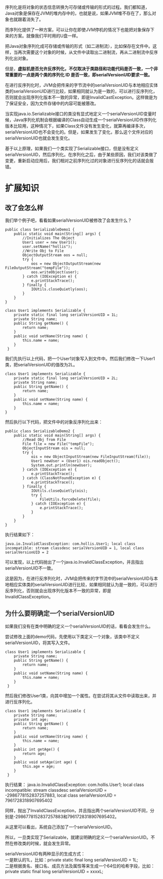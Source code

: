 序列化是将对象的状态信息转换为可存储或传输的形式的过程。我们都知道，Java对象是保存在JVM的堆内存中的，也就是说，如果JVM堆不存在了，那么对象也就跟着消失了。



而序列化提供了一种方案，可以让你在即使JVM停机的情况下也能把对象保存下来的方案。就像我们平时用的U盘一样。



把Java对象序列化成可存储或传输的形式（如二进制流），比如保存在文件中。这样，当再次需要这个对象的时候，从文件中读取出二进制流，再从二进制流中反序列化出对象。



但是，**虚拟机是否允许反序列化，不仅取决于类路径和功能代码是否一致，一个非常重要的一点是两个类的序列化 ID 是否一致，即serialVersionUID要求一致。**



在进行反序列化时，JVM会把传来的字节流中的serialVersionUID与本地相应实体类的serialVersionUID进行比较，如果相同就认为是一致的，可以进行反序列化，否则就会出现序列化版本不一致的异常，即是InvalidCastException。这样做是为了保证安全，因为文件存储中的内容可能被篡改。



当实现java.io.Serializable接口的类没有显式地定义一个serialVersionUID变量时候，Java序列化机制会根据编译的Class自动生成一个serialVersionUID作序列化版本比较用，这种情况下，如果Class文件没有发生变化，就算再编译多次，serialVersionUID也不会变化的。但是，如果发生了变化，那么这个文件对应的serialVersionUID也就会发生变化。



基于以上原理，如果我们一个类实现了Serializable接口，但是没有定义serialVersionUID，然后序列化。在序列化之后，由于某些原因，我们对该类做了变更，重新启动应用后，我们相对之前序列化过的对象进行反序列化的话就会报错。



# 扩展知识


## 改了会怎么样


我们举个例子吧，看看如果serialVersionUID被修改了会发生什么？

```plain
public class SerializableDemo1 {
    public static void main(String[] args) {
        //Initializes The Object
        User1 user = new User1();
        user.setName("hollis");
        //Write Obj to File
        ObjectOutputStream oos = null;
        try {
            oos = new ObjectOutputStream(new FileOutputStream("tempFile"));
            oos.writeObject(user);
        } catch (IOException e) {
            e.printStackTrace();
        } finally {
            IOUtils.closeQuietly(oos);
        }
    }
}

class User1 implements Serializable {
    private static final long serialVersionUID = 1L;
    private String name;
    public String getName() {
        return name;
    }
    public void setName(String name) {
        this.name = name;
    }
 }
```

我们先执行以上代码，把一个User1对象写入到文件中。然后我们修改一下User1类，把serialVersionUID的值改为2L。



```plain
class User1 implements Serializable {
    private static final long serialVersionUID = 2L;
    private String name;
    public String getName() {
        return name;
    }
    public void setName(String name) {
        this.name = name;
    }
}
```

然后执行以下代码，把文件中的对象反序列化出来：



```plain
public class SerializableDemo2 {
    public static void main(String[] args) {
        //Read Obj from File
        File file = new File("tempFile");
        ObjectInputStream ois = null;
        try {
            ois = new ObjectInputStream(new FileInputStream(file));
            User1 newUser = (User1) ois.readObject();
            System.out.println(newUser);
        } catch (IOException e) {
            e.printStackTrace();
        } catch (ClassNotFoundException e) {
            e.printStackTrace();
        } finally {
            IOUtils.closeQuietly(ois);
            try {
                FileUtils.forceDelete(file);
            } catch (IOException e) {
                e.printStackTrace();
            }
        }
    }
}
```

执行结果如下：



```plain
java.io.InvalidClassException: com.hollis.User1; local class incompatible: stream classdesc serialVersionUID = 1, local class serialVersionUID = 2
```



可以发现，以上代码抛出了一个java.io.InvalidClassException，并且指出serialVersionUID不一致。



这是因为，在进行反序列化时，JVM会把传来的字节流中的serialVersionUID与本地相应实体类的serialVersionUID进行比较，如果相同就认为是一致的，可以进行反序列化，否则就会出现序列化版本不一致的异常，即是InvalidClassException。



## <font style="color:rgb(51, 51, 51);">为什么要明确定一个serialVersionUID</font>


如果我们没有在类中明确的定义一个serialVersionUID的话，看看会发生什么。

尝试修改上面的demo代码，先使用以下类定义一个对象，该类中不定义serialVersionUID，将其写入文件。



```plain
class User1 implements Serializable {
    private String name;
    public String getName() {
        return name;
    }
    public void setName(String name) {
        this.name = name;
    }
 }
```

然后我们修改User1类，向其中增加一个属性。在尝试将其从文件中读取出来，并进行反序列化。



```plain
class User1 implements Serializable {
    private String name;
    private int age;
    public String getName() {
        return name;
    }
    public void setName(String name) {
        this.name = name;
    }
    public int getAge() {
        return age;
    }
    public void setAge(int age) {
        this.age = age;
    }
 }
```

执行结果： java.io.InvalidClassException: com.hollis.User1; local class incompatible: stream classdesc serialVersionUID = -2986778152837257883, local class serialVersionUID = 7961728318907695402

同样，抛出了InvalidClassException，并且指出两个serialVersionUID不同，分别是-2986778152837257883和7961728318907695402。



从这里可以看出，系统自己添加了一个serialVersionUID。

所以，一旦类实现了Serializable，就建议明确的定义一个serialVersionUID。不然在修改类的时候，就会发生异常。



serialVersionUID有两种显示的生成方式：  
一是默认的1L，比如：private static final long serialVersionUID = 1L;  
二是根据类名、接口名、成员方法及属性等来生成一个64位的哈希字段，比如：  
private static final long serialVersionUID = xxxxL;


